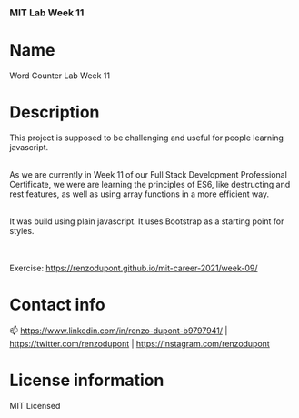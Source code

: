 ### MIT Lab Week 11

# Name

Word Counter Lab Week 11

# Description

This project is supposed to be challenging and useful for people learning javascript.<br/><br/>

As we are currently in Week 11 of our Full Stack Development Professional Certificate,
we were are learning the principles of ES6, like destructing and rest features, as well as using array functions in a more efficient way.<br/><br/>

It was build using plain javascript.
It uses Bootstrap as a starting point for styles.

<br/><br/>
Exercise: https://renzodupont.github.io/mit-career-2021/week-09/

# Contact info

📫 https://www.linkedin.com/in/renzo-dupont-b9797941/ | https://twitter.com/renzodupont | https://instagram.com/renzodupont

# License information

MIT Licensed
